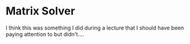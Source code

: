 # Matrix Solver

I think this was something I did during a lecture that I should have been paying attention to but didn't....
